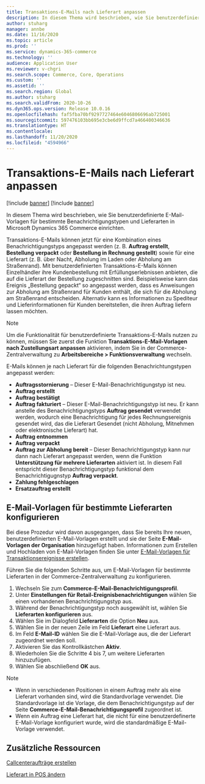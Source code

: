 ```yaml
---
title: Transaktions-E-Mails nach Lieferart anpassen
description: In diesem Thema wird beschrieben, wie Sie benutzerdefinierte E-Mail-Vorlagen für bestimmte Benachrichtigungstypen und Lieferarten in Microsoft Dynamics 365 Commerce einrichten.
author: stuharg
manager: annbe
ms.date: 11/16/2020
ms.topic: article
ms.prod: ''
ms.service: dynamics-365-commerce
ms.technology: ''
audience: Application User
ms.reviewer: v-chgri
ms.search.scope: Commerce, Core, Operations
ms.custom: ''
ms.assetid: ''
ms.search.region: Global
ms.author: stuharg
ms.search.validFrom: 2020-10-26
ms.dyn365.ops.version: Release 10.0.16
ms.openlocfilehash: faf5fba70bf9297727464e6046806696ab725001
ms.sourcegitcommit: 597476103bb695e3cbe6d9ffcd7a466400346636
ms.translationtype: HT
ms.contentlocale: 
ms.lasthandoff: 11/20/2020
ms.locfileid: "4594966"
---
```

# <a name="customize-transactional-emails-by-mode-of-delivery"></a>Transaktions-E-Mails nach Lieferart anpassen

[!include [banner](includes/banner.md)]
[!include [banner](includes/preview-banner.md)]

In diesem Thema wird beschrieben, wie Sie benutzerdefinierte E-Mail-Vorlagen für bestimmte Benachrichtigungstypen und Lieferarten in Microsoft Dynamics 365 Commerce einrichten.

Transaktions-E-Mails können jetzt für eine Kombination eines Benachrichtigungstyps angepasst werden (z. B. **Auftrag erstellt**, **Bestellung verpackt** oder **Bestellung in Rechnung gestellt**) sowie für eine Lieferart (z. B. über Nacht, Abholung im Laden oder Abholung am Straßenrand). Mit benutzerdefinierten Transaktions-E-Mails können Einzelhändler ihre Kundenbestellung mit Erfüllungserlebnissen anbieten, die auf die Lieferart der Bestellung zugeschnitten sind. Beispielsweise kann das Ereignis „Bestellung gepackt“ so angepasst werden, dass es Anweisungen zur Abholung am Straßenrand für Kunden enthält, die sich für die Abholung am Straßenrand entscheiden. Alternativ kann es Informationen zu Spediteur und Lieferinformationen für Kunden bereitstellen, die ihren Auftrag liefern lassen möchten.

> [!NOTE]
> Um die Funktionalität für benutzerdefinierte Transaktions-E-Mails nutzen zu können, müssen Sie zuerst die Funktion **Transaktions-E-Mail-Vorlagen nach Zustellungsart anpassen** aktivieren, indem Sie in der Commerce-Zentralverwaltung zu **Arbeitsbereiche \> Funktionsverwaltung** wechseln.

E-Mails können je nach Lieferart für die folgenden Benachrichtungstypen angepasst werden:

- **Auftragsstornierung** – Dieser E-Mail-Benachrichtigungstyp ist neu.
- **Auftrag erstellt**
- **Auftrag bestätigt**
- **Auftrag fakturiert** – Dieser E-Mail-Benachrichtigungstyp ist neu. Er kann anstelle des Benachrichtigungstyps **Auftrag gesendet** verwendet werden, wodurch eine Benachrichtigung für jedes Rechnungsereignis gesendet wird, das die Lieferart Gesendet (nicht Abholung, Mitnehmen oder elektronische Lieferart) hat.
- **Auftrag entnommen**
- **Auftrag verpackt**
- **Auftrag zur Abholung bereit** – Dieser Benachrichtigungstyp kann nur dann nach Lieferart angepasst werden, wenn die Funktion **Unterstützung für mehrere Lieferarten** aktiviert ist. In diesem Fall entspricht dieser Benachrichtigungstyp funktional dem Benachrichtigugnstyp **Auftrag verpackt**.
- **Zahlung fehlgeschlagen**
- **Ersatzauftrag erstellt**

## <a name="configure-email-templates-for-specific-modes-of-delivery"></a>E-Mail-Vorlagen für bestimmte Lieferarten konfigurieren

Bei diese Prozedur wird davon ausgegangen, dass Sie bereits Ihre neuen, benutzerdefinierten E-Mail-Vorlagen erstellt und sie der Seite **E-Mail-Vorlagen der Organisation** hinzugefügt haben. Informationen zum Erstellen und Hochladen von E-Mail-Vorlagen finden Sie unter [E-Mail-Vorlagen für Transaktionsereignisse erstellen](email-templates-transactions.md).

Führen Sie die folgenden Schritte aus, um E-Mail-Vorlagen für bestimmte Lieferarten in der Commerce-Zentralverwaltung zu konfigurieren.

1. Wechseln Sie zum **Commerce-E-Mail-Benachrichtigungsprofil**.
1. Unter **Einstellungen für Retail-Ereignisbenachrichtigungen** wählen Sie einen vorhandenen Benachrichtigungstyp aus.
1. Während der Benachrichtigungstyp noch ausgewählt ist, wählen Sie **Lieferarten konfigurieren** aus.
1. Wählen Sie im Dialogfeld **Lieferarten** die Option **Neu** aus.
1. Wählen Sie in der neuen Zeile im Feld **Lieferart** eine Lieferart aus.
1. Im Feld **E-Mail-ID** wählen Sie die E-Mail-Vorlage aus, die der Lieferart zugeordnet werden soll.
1. Aktivieren Sie das Kontrollkästchen **Aktiv**.
1. Wiederholen Sie die Schritte 4 bis 7, um weitere Lieferarten hinzuzufügen.
1. Wählen Sie abschließend **OK** aus.

> [!NOTE]
> - Wenn in verschiedenen Positionen in einem Auftrag mehr als eine Lieferart vorhanden sind, wird die Standardvorlage verwendet. Die Standardvorlage ist die Vorlage, die dem Benachrichtigungstyp auf der Seite **Commerce-E-Mail-Benachrichtigungsprofil** zugeordnet ist.
> - Wenn ein Auftrag eine Lieferart hat, die nicht für eine benutzerdefinerte E-Mail-Vorlage konfiguriert wurde, wird die standardmäßige E-Mail-Vorlage verwendet.

## <a name="additional-resources"></a>Zusätzliche Ressourcen

[Callcenteraufträge erstellen](tasks/create-call-center-orders.md)

[Lieferart in POS ändern](pos-change-delivery-mode.md)
